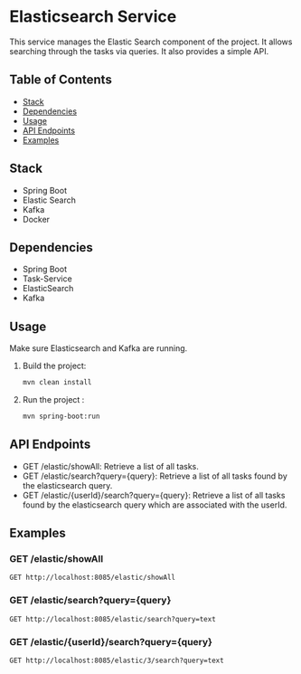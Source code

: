 # Elasticsearch Service

This service manages the Elastic Search component of the project. It allows searching through the tasks via queries.
It also provides a simple API.

## Table of Contents
- [Stack](#stack)
- [Dependencies](#dependencies)
- [Usage](#usage)
- [API Endpoints](#api-endpoints)
- [Examples](#examples)


## Stack
- Spring Boot
- Elastic Search
- Kafka
- Docker

## Dependencies
- Spring Boot
- Task-Service
- ElasticSearch
- Kafka

## Usage
Make sure Elasticsearch and Kafka are running.
1. Build the project:
   ```bash
   mvn clean install
   ```
2. Run the project :
   ```bash
   mvn spring-boot:run
   ```
## API Endpoints
- GET /elastic/showAll: Retrieve a list of all tasks.
- GET /elastic/search?query={query}: Retrieve a list of all tasks found by the elasticsearch query.
- GET /elastic/{userId}/search?query={query}: Retrieve a list of all tasks found by the elasticsearch query which are associated with the userId.


## Examples
### GET /elastic/showAll
```
GET http://localhost:8085/elastic/showAll
```

### GET /elastic/search?query={query}
```
GET http://localhost:8085/elastic/search?query=text
```

### GET /elastic/{userId}/search?query={query}
```
GET http://localhost:8085/elastic/3/search?query=text
```



